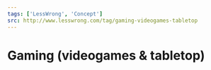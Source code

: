 ```yaml
---
tags: ['LessWrong', 'Concept']
src: http://www.lesswrong.com/tag/gaming-videogames-tabletop
---
```


# Gaming (videogames & tabletop)
